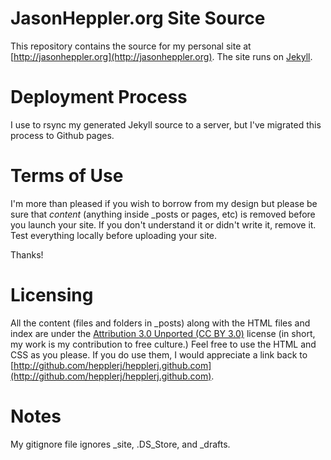 # JasonHeppler.org  Site Source #

This repository contains the source for my personal site at 
[http://jasonheppler.org](http://jasonheppler.org). The site runs on 
[Jekyll](https://github.com/mojombo/jekyll). 

# Deployment Process #

I use to rsync my generated Jekyll source to a server, but I've migrated this 
process to Github pages. 

# Terms of Use #

I'm more than pleased if you wish to borrow from my design but please be sure 
that *content* (anything inside _posts or pages, etc) is removed before you 
launch your site. If you don't understand it or didn't write it, remove it. 
Test everything locally before uploading your site.

Thanks!

# Licensing #

All the content (files and folders in _posts) along with the HTML files and 
index are under the [Attribution 3.0 Unported (CC BY 
3.0)](http://creativecommons.org/licenses/by/3.0/) license (in short, my work 
is my contribution to free culture.) Feel free to use the HTML and CSS as you 
please. If you do use them, I would appreciate a link back to 
[http://github.com/hepplerj/hepplerj.github.com](http://github.com/hepplerj/hepplerj.github.com). 

# Notes #

My gitignore file ignores _site, .DS_Store, and _drafts.
